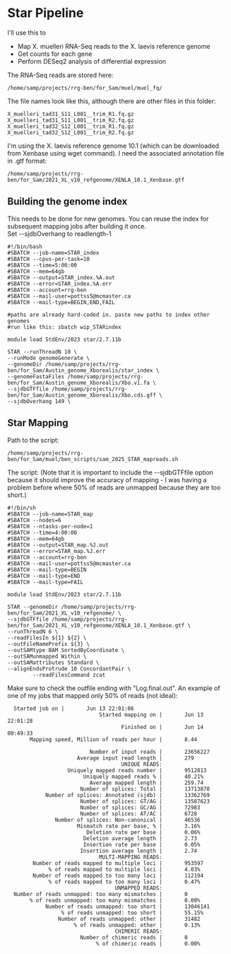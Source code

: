 # Star Pipeline 
I'll use this to  
* Map X. muelleri RNA-Seq reads to the X. laevis reference genome
* Get counts for each gene
* Perform DESeq2 analysis of differential expression

The RNA-Seq reads are stored here: 
```
/home/samp/projects/rrg-ben/for_Sam/muel/muel_fq/
```
The file names look like this, although there are other files in this folder: 
```
X_muelleri_tad31_S11_L001__trim_R1.fq.gz
X_muelleri_tad31_S11_L001__trim_R2.fq.gz
X_muelleri_tad32_S12_L001__trim_R1.fq.gz
X_muelleri_tad32_S12_L001__trim_R2.fq.gz
```
I'm using the X. laevis reference genome 10.1 (which can be downloaded from Xenbase using wget command). I need the associated annotation file in .gtf format: 
```
/home/samp/projects/rrg-ben/for_Sam/2021_XL_v10_refgenome/XENLA_10.1_Xenbase.gtf
```
## Building the genome index
This needs to be done for new genomes. You can reuse the index for subsequent mapping jobs after building it once.   
Set --sjdbOverhang to readlength-1
```
#!/bin/bash
#SBATCH --job-name=STAR_index
#SBATCH --cpus-per-task=10
#SBATCH --time=5:00:00
#SBATCH --mem=64gb
#SBATCH --output=STAR_index.%A.out
#SBATCH --error=STAR_index.%A.err
#SBATCH --account=rrg-ben
#SBATCH --mail-user=pottss5@mcmaster.ca
#SBATCH --mail-type=BEGIN,END,FAIL

#paths are already hard-coded in. paste new paths to index other genomes
#run like this: sbatch wip_STARindex

module load StdEnv/2023 star/2.7.11b

STAR --runThreadN 10 \
--runMode genomeGenerate \
--genomeDir /home/samp/projects/rrg-ben/for_Sam/Austin_genome_Xborealis/star_index \
--genomeFastaFiles /home/samp/projects/rrg-ben/for_Sam/Austin_genome_Xborealis/Xbo.v1.fa \
--sjdbGTFfile /home/samp/projects/rrg-ben/for_Sam/Austin_genome_Xborealis/Xbo.cds.gff \
--sjdbOverhang 149 \
```
## Star Mapping 
Path to the script: 
```
/home/samp/projects/rrg-ben/for_Sam/muel/ben_scripts/sam_2025_STAR_mapreads.sh
```
The script: 
(Note that it is important to include the --sjdbGTFfile option because it should improve the accuracy of mapping - I was having a problem before where 50% of reads are unmapped because they are too short.)
```
#!/bin/sh
#SBATCH --job-name=STAR_map
#SBATCH --nodes=6
#SBATCH --ntasks-per-node=1
#SBATCH --time=4:00:00
#SBATCH --mem=64gb
#SBATCH --output=STAR_map.%J.out
#SBATCH --error=STAR_map.%J.err
#SBATCH --account=rrg-ben
#SBATCH --mail-user=pottss5@mcmaster.ca
#SBATCH --mail-type=BEGIN
#SBATCH --mail-type=END
#SBATCH --mail-type=FAIL

module load StdEnv/2023 star/2.7.11b

STAR --genomeDir /home/samp/projects/rrg-ben/for_Sam/2021_XL_v10_refgenome/ \
--sjdbGTFfile /home/samp/projects/rrg-ben/for_Sam/2021_XL_v10_refgenome/XENLA_10.1_Xenbase.gtf \
--runThreadN 6 \
--readFilesIn ${1} ${2} \
--outFileNamePrefix ${3} \
--outSAMtype BAM SortedByCoordinate \
--outSAMunmapped Within \
--outSAMattributes Standard \
--alignEndsProtrude 10 ConcordantPair \
        --readFilesCommand zcat
```
Make sure to check the outfile ending with "Log.final.out". An example of one of my jobs that mapped only 50% of reads (not ideal): 
```
  Started job on |       Jun 13 22:01:06
                             Started mapping on |       Jun 13 22:01:28
                                    Finished on |       Jun 14 00:49:33
       Mapping speed, Million of reads per hour |       8.44

                          Number of input reads |       23656227
                      Average input read length |       279
                                    UNIQUE READS:
                   Uniquely mapped reads number |       9512813
                        Uniquely mapped reads % |       40.21%
                          Average mapped length |       259.74
                       Number of splices: Total |       13713870
            Number of splices: Annotated (sjdb) |       13362769
                       Number of splices: GT/AG |       13587623
                       Number of splices: GC/AG |       72983
                       Number of splices: AT/AC |       6728
               Number of splices: Non-canonical |       46536
                      Mismatch rate per base, % |       3.16%
                         Deletion rate per base |       0.06%
                        Deletion average length |       2.73
                        Insertion rate per base |       0.05%
                       Insertion average length |       2.74
                             MULTI-MAPPING READS:
        Number of reads mapped to multiple loci |       953597
             % of reads mapped to multiple loci |       4.03%
        Number of reads mapped to too many loci |       112194
             % of reads mapped to too many loci |       0.47%
                                  UNMAPPED READS:
  Number of reads unmapped: too many mismatches |       0
       % of reads unmapped: too many mismatches |       0.00%
            Number of reads unmapped: too short |       13046141
                 % of reads unmapped: too short |       55.15%
                Number of reads unmapped: other |       31482
                     % of reads unmapped: other |       0.13%
                                  CHIMERIC READS:
                       Number of chimeric reads |       0
                            % of chimeric reads |       0.00%
```

